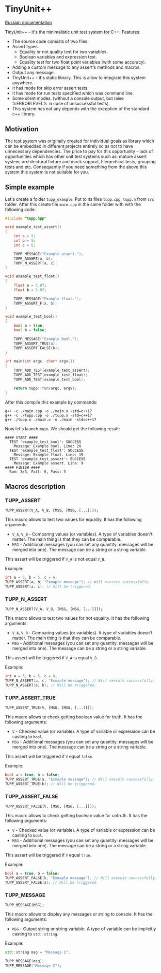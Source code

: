 # TinyUnit++

[Russian documentation](README_RU.md)

TinyUnit++ - it's the minimalistic unit test system for C++. Features:
* The source code consists of two files.
* Assert types:
    * Equality or not quality test for two variables.
    * Boolean variables and expression test.
    * Equality test for two float point variables (with some accuracy).
* Adding a custom message to any assert's methods and macros.
* Output any message.
* TinyUnit++ - it's static library. This is allow to integrate this system anywhere.
* It has mode for skip error assert tests.
* It has mode for run tests specified which was command line.
* Some silent modes. (without a console output, but raise %ERRORLEVEL% in case of unsuccessful
    tests).
* This system has not any depends with the exception of the standard c++ library.

## Motivation
The test system was originally created for individual goals as library which can be embedded in
different projects entirely so as not to have unnecessary dependencies. The price to pay for this
opportunity - lack of opportunities which has other unit test systems such as: mature assert
system, architectural fixture and mock support, hierarchical tests, grouping tests and etc.
Consequently if you need something from the above this system this system is not suitable for you.

## Simple example

Let's create a folder `tupp_example`. Put to its files `tupp.cpp`, `tupp.h` from `src` folder.
After this create file `main.cpp` in the same folder with with the following code:

```cpp
#include "tupp.hpp"

void example_test_assert()
{
    int a = 5;
    int b = 5;
    int c = 6;

    TUPP_MESSAGE("Example assert.");
    TUPP_ASSERT(a, b);
    TUPP_N_ASSERT(a, c);
}

void example_test_float()
{
    float a = 5.0f;
    float b = 5.0f;

    TUPP_MESSAGE("Example float.");
    TUPP_ASSERT_F(a, b);
}

void example_test_bool()
{
    bool a = true;
    bool b = false;

    TUPP_MESSAGE("Example bool.");
    TUPP_ASSERT_TRUE(a);
    TUPP_ASSERT_FALSE(b);
}

int main(int argc, char* argv[])
{
    TUPP_ADD_TEST(example_test_assert);
    TUPP_ADD_TEST(example_test_float);
    TUPP_ADD_TEST(example_test_bool);

    return tupp::run(argc, argv);
}
```

After this compile this example by commands:
```
g++ -c ./main.cpp -o ./main.o -std=c++17
g++ -c ./tupp.cpp -o ./tupp.o -std=c++17
g++ ./tupp.o ./main.o -o ./main -std=c++17
```

Now let's launch `main`. We should get the following result:
```
#### START ####
  TEST 'example_test_bool': SUCCESS
    Message: Example bool. Line: 28
  TEST 'example_test_float': SUCCESS
    Message: Example float. Line: 19
  TEST 'example_test_assert': SUCCESS
    Message: Example assert. Line: 9
#### FINISH ####
  Run: 3/3, Fail: 0, Pass: 3
```

## Macros description

### TUPP_ASSERT

```
TUPP_ASSERT(V_A, V_B, [MSG, [MSG, [...]]]);
```

This macro allows to test two values ​​for equality. It has the following arguments:
* `V_A`, `V_B` - Comparing values (or variables). A type of variables doesn't matter. The main thing
    is that they can be comparable.
* `MSG` - Additional messages (you can set any quantity: messages will be merged into one). The
    message can be a string or a string variable.

This assert will be triggered if `V_A` is not equal `V_B`.

Example:

```cpp
int a = 5, b = 5, c = 6;
TUPP_ASSERT(a, b, "Exmaple message"); // Will execute successfully.
TUPP_ASSERT(a, c); // Will be triggered.
```

### TUPP_N_ASSERT

```
TUPP_N_ASSERT(V_A, V_B, [MSG, [MSG, [...]]]);
```

This macro allows to test two values ​​for not equality. It has the following arguments:
* `V_A`, `V_B` - Comparing values (or variables). A type of variables doesn't matter. The main thing
    is that they can be comparable.
* `MSG` - Additional messages (you can set any quantity: messages will be merged into one). The
    message can be a string or a string variable.

This assert will be triggered if `V_A` is equal `V_B`.

Example:

```cpp
int a = 5, b = 5, c = 6;
TUPP_N_ASSERT(a, c, "Exmaple message"); // Will execute successfully.
TUPP_N_ASSERT(a, b); // Will be triggered.
```

### TUPP_ASSERT_TRUE

```
TUPP_ASSERT_TRUE(V, [MSG, [MSG, [...]]]);
```

This macro allows to check getting boolean value for truth. It has the following arguments:
* `V` - Checked value (or variable). A type of variable or expression can be casting to `bool`.
* `MSG` - Additional messages (you can set any quantity: messages will be merged into one). The
    message can be a string or a string variable.

This assert will be triggered if `V` equal `false`.

Example:

```cpp
bool a = true, b = false;
TUPP_ASSERT_TRUE(a, "Exmaple message"); // Will execute successfully.
TUPP_ASSERT_TRUE(b); // Will be triggered.
```

### TUPP_ASSERT_FALSE

```
TUPP_ASSERT_FALSE(V, [MSG, [MSG, [...]]]);
```

This macro allows to check getting boolean value for untruth. It has the following arguments:
* `V` - Checked value (or variable). A type of variable or expression can be casting to `bool`.
* `MSG` - Additional messages (you can set any quantity: messages will be merged into one). The
    message can be a string or a string variable.

This assert will be triggered if `V` equal `true`.

Example:

```cpp
bool a = true, b = false;
TUPP_ASSERT_FALSE(b, "Exmaple message"); // Will execute successfully.
TUPP_ASSERT_FALSE(a); // Will be triggered.
```

### TUPP_MESSAGE

```
TUPP_MESSAGE(MSG);
```

This macro allows to display any messages or string to console. It has the following arguments:
* `MSG` - Output string or string variable. A type of variable can be implicitly casting to
    `std::string`.

Example:

```cpp
std::string msg = "Message 1";

TUPP_MESSAGE(msg);
TUPP_MESSAGE("Message 2");
```